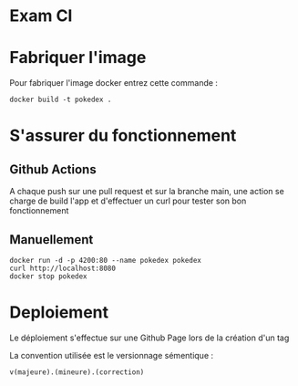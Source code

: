 # Exam CI

# Fabriquer l'image

Pour fabriquer l'image docker entrez cette commande :
```
docker build -t pokedex .
```

# S'assurer du fonctionnement

## Github Actions 
A chaque push sur une pull request et sur la branche main, une action se charge de build l'app et d'effectuer un curl pour tester son bon fonctionnement

## Manuellement
```
docker run -d -p 4200:80 --name pokedex pokedex
curl http://localhost:8080
docker stop pokedex 
```

# Deploiement

Le déploiement s'effectue sur une Github Page lors de la création d'un tag

La convention utilisée est le versionnage sémentique :

    v(majeure).(mineure).(correction)